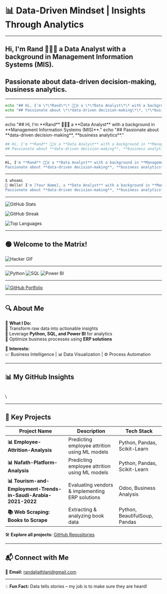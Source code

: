 # **📊 Data-Driven Mindset | Insights Through Analytics**

---

## Hi, I'm **Rand** 🙋🏻‍♀️ a **Data Analyst** with a background in **Management Information Systems (MIS)**.
## Passionate about **data-driven decision-making**, **business analytics**.

---

```bash
echo "## Hi, I'm \*\*Rand\*\* 🙋🏻‍♀️ a \*\*Data Analyst\*\* with a background in \*\*Management Information Systems (MIS)\*\*."
echo "## Passionate about \*\*data-driven decision-making\*\*, \*\*business analytics\*\*."
```
---

echo "## Hi, I'm \*\*Rand\*\* 🙋🏻‍♀️ a \*\*Data Analyst\*\* with a background in \*\*Management Information Systems (MIS)\*\*."
echo "## Passionate about \*\*data-driven decision-making\*\*, \*\*business analytics\*\*."

```bash
## Hi, I'm **Rand** 🙋🏻‍♀️ a **Data Analyst** with a background in **Management Information Systems (MIS)**.
## Passionate about **data-driven decision-making**, **business analytics**.
```
---

```bash
Hi, I'm **Rand** 🙋🏻‍♀️ a **Data Analyst** with a background in **Management Information Systems (MIS)**.
Passionate about **data-driven decision-making**, **business analytics**.
```
---

```bash
$ whoami  
👋 Hello! I'm [Your Name], a **Data Analyst** with a background in **Management Information Systems (MIS)**.  
Passionate about **data-driven decision-making**, **business analytics**, and **ERP systems**.
```

<!--
**Run-d1/Run-d1** is a ✨ _special_ ✨ repository because its `README.md` (this file) appears on your GitHub profile.

Here are some ideas to get you started:

- 🔭 I’m currently working on ...
- 🌱 I’m currently learning ...
- 👯 I’m looking to collaborate on ...
- 🤔 I’m looking for help with ...
- 💬 Ask me about ...
- 📫 How to reach me: ...
- 😄 Pronouns: ...
- ⚡ Fun fact: ...
-->

---

![GitHub Stats](https://github-readme-stats.vercel.app/api?username=yourusername&show_icons=true&theme=radical)

![GitHub Streak](https://github-readme-streak-stats.herokuapp.com/?user=yourusername&theme=dark)

![Top Languages](https://github-readme-stats.vercel.app/api/top-langs/?username=yourusername&layout=compact)

---

## 🟢 Welcome to the Matrix!  
![Hacker GIF](https://media.giphy.com/media/qgQUggAC3Pfv687qPC/giphy.gif)

---


![Python](https://img.shields.io/badge/Python-3.9-blue?logo=python)
![SQL](https://img.shields.io/badge/SQL-Database-orange)
![Power BI](https://img.shields.io/badge/PowerBI-Dashboard-yellow)


---


[![GitHub Portfolio](https://img.shields.io/badge/My_Projects-Click_Here-brightgreen)](https://github.com/yourusername?tab=repositories)



---

## **🔍 About Me**

📌 **What I Do:**\
🔹 Transform raw data into actionable insights\
🔹 Leverage **Python, SQL, and Power BI** for analytics\
🔹 Optimize business processes using **ERP solutions**

📌 **Interests:**\
📈 Business Intelligence | 📊 Data Visualization | ⚙️ Process Automation

---

## **📊 My GitHub Insights**

\
\


---

## **🚀 Key Projects**

| Project Name                         | Description                                     | Tech Stack                    |
| ------------------------------------ | ----------------------------------------------- | ----------------------------- |
| **📊 Employee-Attrition-Analysis**     | Predicting employee attrition using ML models   | Python, Pandas, Scikit-Learn  |
| **📊 Nafath-Platform-Analysis**     | Predicting employee attrition using ML models   | Python, Pandas, Scikit-Learn  |
| **📊 Tourism-and-Employment-Trends-in-Saudi-Arabia-2021-2022**              | Evaluating vendors & implementing ERP solutions | Odoo, Business Analysis       |
| **📚 Web Scraping: Books to Scrape** | Extracting & analyzing book data                | Python, BeautifulSoup, Pandas |

🛠 **Explore all projects:** [GitHub Repositories](https://github.com/Run-d1?tab=repositories)

---

## **📬 Connect with Me**
📩 **Email:** [randaljathlani@gmail.com](mailto\:randaljathlani@gmail.com)

---

💡 **Fun Fact:** Data tells stories – my job is to make sure they are heard!

